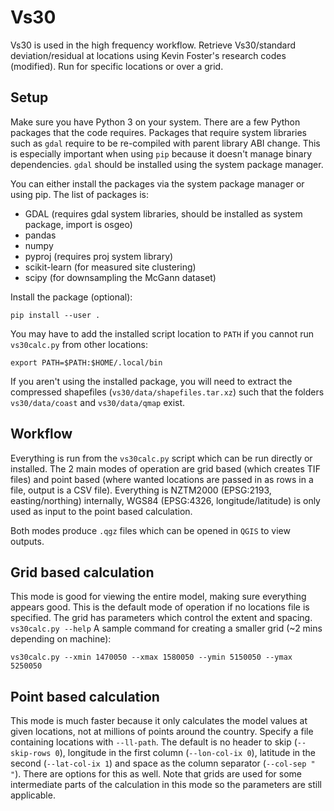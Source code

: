 # Vs30
Vs30 is used in the high frequency workflow.
Retrieve Vs30/standard deviation/residual at locations using Kevin Foster's research codes (modified).
Run for specific locations or over a grid.

## Setup
Make sure you have Python 3 on your system.
There are a few Python packages that the code requires. Packages that require system libraries such as `gdal` require to be re-compiled with parent library ABI change. This is especially important when using `pip` because it doesn't manage binary dependencies. `gdal` should be installed using the system package manager.

You can either install the packages via the system package manager or using pip. The list of packages is:
 * GDAL (requires gdal system libraries, should be installed as system package, import is osgeo)
 * pandas
 * numpy
 * pyproj (requires proj system library)
 * scikit-learn (for measured site clustering)
 * scipy (for downsampling the McGann dataset)

Install the package (optional):
```shell
pip install --user .
```
You may have to add the installed script location to `PATH` if you cannot run `vs30calc.py` from other locations:
```shell
export PATH=$PATH:$HOME/.local/bin
```

If you aren't using the installed package, you will need to extract the compressed shapefiles (`vs30/data/shapefiles.tar.xz`) such that the folders `vs30/data/coast` and `vs30/data/qmap` exist.

## Workflow
Everything is run from the `vs30calc.py` script which can be run directly or installed.
The 2 main modes of operation are grid based (which creates TIF files) and point based (where wanted locations are passed in as rows in a file, output is a CSV file). Everything is NZTM2000 (EPSG:2193, easting/northing) internally, WGS84 (EPSG:4326, longitude/latitude) is only used as input to the point based calculation.

Both modes produce `.qgz` files which can be opened in `QGIS` to view outputs.

## Grid based calculation
This mode is good for viewing the entire model, making sure everything appears good. This is the default mode of operation if no locations file is specified.
The grid has parameters which control the extent and spacing.
`vs30calc.py --help`
A sample command for creating a smaller grid (~2 mins depending on machine):
```shell
vs30calc.py --xmin 1470050 --xmax 1580050 --ymin 5150050 --ymax 5250050
```

## Point based calculation
This mode is much faster because it only calculates the model values at given locations, not at millions of points around the country.
Specify a file containing locations with `--ll-path`. The default is no header to skip (`--skip-rows 0`), longitude in the first column (`--lon-col-ix 0`), latitude in the second (`--lat-col-ix 1`) and space as the column separator (`--col-sep " "`). There are options for this as well.
Note that grids are used for some intermediate parts of the calculation in this mode so the parameters are still applicable.

